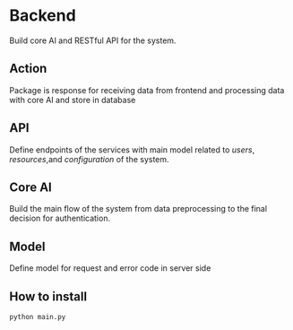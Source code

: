 # Backend
Build core AI and RESTful API for the system.

## Action
Package is response for receiving data from frontend and processing data with core AI and store in database

## API
Define endpoints of the services with main model related to *users*, *resources*,and *configuration* of the system.

## Core AI
Build the main flow of the system from data preprocessing to the final decision for authentication.

## Model
Define model for request and error code in server side


## How to install
`python main.py`



